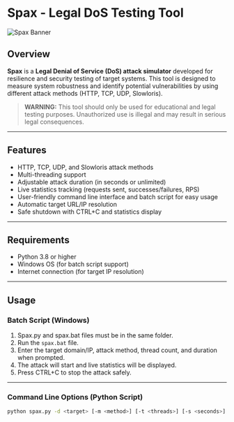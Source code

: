 # Spax - Legal DoS Testing Tool

![Spax Banner](https://img.shields.io/badge/Spax-DoS%20Testing%20Tool-blue)

## Overview

**Spax** is a **Legal Denial of Service (DoS) attack simulator** developed for resilience and security testing of target systems. This tool is designed to measure system robustness and identify potential vulnerabilities by using different attack methods (HTTP, TCP, UDP, Slowloris).

> **WARNING:** This tool should only be used for educational and legal testing purposes. Unauthorized use is illegal and may result in serious legal consequences.

---

## Features

- HTTP, TCP, UDP, and Slowloris attack methods  
- Multi-threading support  
- Adjustable attack duration (in seconds or unlimited)  
- Live statistics tracking (requests sent, successes/failures, RPS)  
- User-friendly command line interface and batch script for easy usage  
- Automatic target URL/IP resolution  
- Safe shutdown with CTRL+C and statistics display  

---

## Requirements

- Python 3.8 or higher  
- Windows OS (for batch script support)  
- Internet connection (for target IP resolution)  

---

## Usage

### Batch Script (Windows)

1. Spax.py and spax.bat files must be in the same folder.  
2. Run the `spax.bat` file.  
3. Enter the target domain/IP, attack method, thread count, and duration when prompted.  
4. The attack will start and live statistics will be displayed.  
5. Press CTRL+C to stop the attack safely.  

---

### Command Line Options (Python Script)

```bash
python spax.py -d <target> [-m <method>] [-t <threads>] [-s <seconds>] [--quiet]
